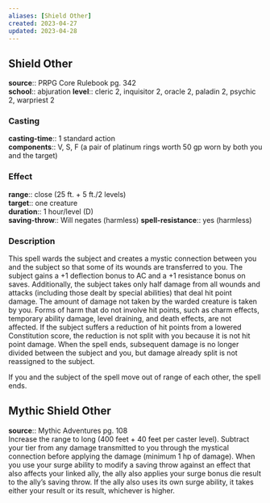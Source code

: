 ```yaml
---
aliases: [Shield Other]
created: 2023-04-27
updated: 2023-04-28
---
```


## Shield Other

**source**:: PRPG Core Rulebook pg. 342  
**school**:: abjuration
**level**:: cleric 2, inquisitor 2, oracle 2, paladin 2, psychic 2, warpriest 2

### Casting

**casting-time**:: 1 standard action  
**components**:: V, S, F (a pair of platinum rings worth 50 gp worn by both you and the target)

### Effect

**range**:: close (25 ft. + 5 ft./2 levels)  
**target**:: one creature  
**duration**:: 1 hour/level (D)  
**saving-throw**:: Will negates (harmless)
**spell-resistance**:: yes (harmless)

### Description

This spell wards the subject and creates a mystic connection between you and the subject so that some of its wounds are transferred to you. The subject gains a +1 deflection bonus to AC and a +1 resistance bonus on saves. Additionally, the subject takes only half damage from all wounds and attacks (including those dealt by special abilities) that deal hit point damage. The amount of damage not taken by the warded creature is taken by you. Forms of harm that do not involve hit points, such as charm effects, temporary ability damage, level draining, and death effects, are not affected. If the subject suffers a reduction of hit points from a lowered Constitution score, the reduction is not split with you because it is not hit point damage. When the spell ends, subsequent damage is no longer divided between the subject and you, but damage already split is not reassigned to the subject.  
  
If you and the subject of the spell move out of range of each other, the spell ends.

## Mythic Shield Other

**source**:: Mythic Adventures pg. 108  
Increase the range to long (400 feet + 40 feet per caster level). Subtract your tier from any damage transmitted to you through the mystical connection before applying the damage (minimum 1 hp of damage). When you use your surge ability to modify a saving throw against an effect that also affects your linked ally, the ally also applies your surge bonus die result to the ally’s saving throw. If the ally also uses its own surge ability, it takes either your result or its result, whichever is higher.

